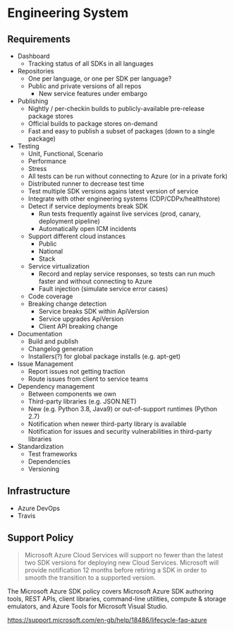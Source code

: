 # Engineering System

## Requirements
- Dashboard
  - Tracking status of all SDKs in all languages
- Repositories
  - One per language, or one per SDK per language?
  - Public and private versions of all repos
    - New service features under embargo
- Publishing
  - Nightly / per-checkin builds to publicly-available pre-release package stores
  - Official builds to package stores on-demand
  - Fast and easy to publish a subset of packages (down to a single package)
- Testing
  - Unit, Functional, Scenario
  - Performance
  - Stress
  - All tests can be run without connecting to Azure (or in a private fork)
  - Distributed runner to decrease test time
  - Test multiple SDK versions agains latest version of service
  - Integrate with other engineering systems (CDP/CDPx/healthstore)
  - Detect if service deployments break SDK
    - Run tests frequently against live services (prod, canary, deployment pipeline)
    - Automatically open ICM incidents
  - Support different cloud instances
    - Public
    - National
    - Stack
  - Service virtualization
    - Record and replay service responses, so tests can run much faster and without connecting to Azure
    - Fault injection (simulate service error cases)
  - Code coverage
  - Breaking change detection
    - Service breaks SDK within ApiVersion
    - Service upgrades ApiVersion
    - Client API breaking change
- Documentation
  - Build and publish
  - Changelog generation
  - Installers(?) for global package installs (e.g. apt-get)
- Issue Management
  - Report issues not getting traction
  - Route issues from client to service teams
- Dependency management
  - Between components we own
  - Third-party libraries (e.g. JSON.NET)
  - New (e.g. Python 3.8, Java9) or out-of-support runtimes (Python 2.7)
  - Notification when newer third-party library is available
  - Notification for issues and security vulnerabilities in third-party libraries
- Standardization
  - Test frameworks
  - Dependencies
  - Versioning

## Infrastructure
- Azure DevOps
- Travis

## Support Policy
> Microsoft Azure Cloud Services will support no fewer than the latest two SDK versions for deploying new Cloud Services. Microsoft will provide notification 12 months before retiring a SDK in order to smooth the transition to a supported version.

The Microsoft Azure SDK policy covers Microsoft Azure SDK authoring tools, REST APIs, client libraries, command-line utilities, compute & storage emulators, and Azure Tools for Microsoft Visual Studio.

https://support.microsoft.com/en-gb/help/18486/lifecycle-faq-azure
